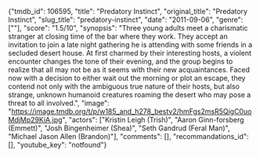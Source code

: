 {"tmdb_id": 106595, "title": "Predatory Instinct", "original_title": "Predatory Instinct", "slug_title": "predatory-instinct", "date": "2011-09-06", "genre": [""], "score": "1.5/10", "synopsis": "Three young adults meet a charismatic stranger at closing time of the bar where they work. They accept an invitation to join a late night gathering he is attending with some friends in a secluded desert house. At first charmed by their interesting hosts, a violent encounter changes the tone of their evening, and the group begins to realize that all may not be as it seems with their new acquaintances. Faced now with a decision to either wait out the morning or plot an escape, they contend not only with the ambiguous true nature of their hosts, but also strange, unknown humanoid creatures roaming the desert who may pose a threat to all involved.", "image": "https://image.tmdb.org/t/p/w185_and_h278_bestv2/hmFgs2msR5QigC0uoMdjMp29KiA.jpg", "actors": ["Kristin Leigh (Trish)", "Aaron Ginn-forsberg (Emmett)", "Josh Bingenheimer (Shea)", "Seth Gandrud (Feral Man)", "Michael Jason Allen (Brandon)"], "comments": [], "recommandations_id": [], "youtube_key": "notfound"}